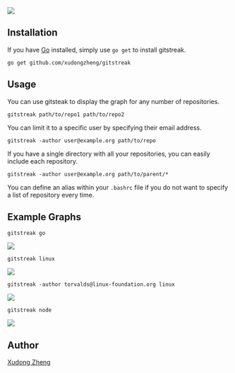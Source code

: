 ![](https://i.imgur.com/9ucpYgY.png)

## Installation

If you have [Go](https://golang.org/) installed, simply use `go get` to install
gitstreak.

`go get github.com/xudongzheng/gitstreak`

## Usage

You can use gitsteak to display the graph for any number of repositories.

`gitstreak path/to/repo1 path/to/repo2`

You can limit it to a specific user by specifying their email address.

`gitstreak -author user@example.org path/to/repo`

If you have a single directory with all your repositories, you can easily
include each repository.

`gitstreak -author user@example.org path/to/parent/*`

You can define an alias within your `.bashrc` file if you do not want to specify
a list of repository every time.

## Example Graphs

`gitstreak go`

![](https://i.imgur.com/dzouqZQ.png)

`gitstreak linux`

![](https://i.imgur.com/zcSxFr3.png)

`gitstreak -author torvalds@linux-foundation.org linux`

![](https://i.imgur.com/m8TtLAy.png)

`gitstreak node`

![](https://i.imgur.com/FW0cp6M.png)

## Author

[Xudong Zheng](https://www.xudongz.com/)
